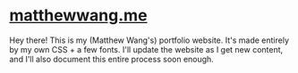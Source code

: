 # [matthewwang.me](https://matthewwang.me)

Hey there! This is my (Matthew Wang's) portfolio website. It's made entirely by my own CSS + a few fonts. I'll update the website as I get new content, and I'll also document this entire process soon enough.

